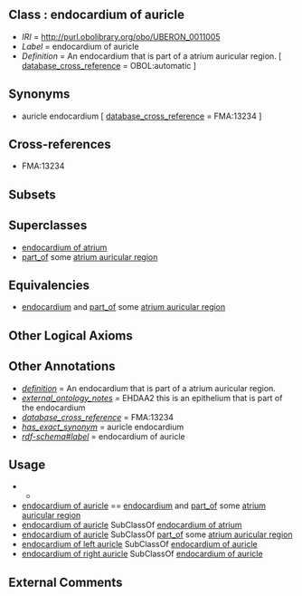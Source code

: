 
## Class : endocardium of auricle

 * *IRI* = http://purl.obolibrary.org/obo/UBERON_0011005
 * *Label* = endocardium of auricle
 * *Definition* = An endocardium that is part of a atrium auricular region. [ [database_cross_reference](../../ef/oboInOwl#hasDbXref.md) = OBOL:automatic ]

## Synonyms

 * auricle endocardium [ [database_cross_reference](../../ef/oboInOwl#hasDbXref.md) = FMA:13234 ]

## Cross-references

 * FMA:13234

## Subsets


## Superclasses

 * [endocardium of atrium](../../UBERON/66/UBERON_0002166.md)
 * [part_of](../../BFO/50/BFO_0000050.md) some [atrium auricular region](../../UBERON/18/UBERON_0006618.md)

## Equivalencies

 * [endocardium](../../UBERON/65/UBERON_0002165.md) and [part_of](../../BFO/50/BFO_0000050.md) some [atrium auricular region](../../UBERON/18/UBERON_0006618.md)

## Other Logical Axioms


## Other Annotations

 * *[definition](../../IAO/15/IAO_0000115.md)* = An endocardium that is part of a atrium auricular region.
 * *[external_ontology_notes](../../UBPROP/12/UBPROP_0000012.md)* = EHDAA2 this is an epithelium that is part of the endocardium
 * *[database_cross_reference](../../ef/oboInOwl#hasDbXref.md)* = FMA:13234
 * *[has_exact_synonym](../../ym/oboInOwl#hasExactSynonym.md)* = auricle endocardium
 * *[rdf-schema#label](../../el/rdf-schema#label.md)* = endocardium of auricle

## Usage

 * -
 * [endocardium of auricle](../../UBERON/05/UBERON_0011005.md) == [endocardium](../../UBERON/65/UBERON_0002165.md) and [part_of](../../BFO/50/BFO_0000050.md) some [atrium auricular region](../../UBERON/18/UBERON_0006618.md)
 * [endocardium of auricle](../../UBERON/05/UBERON_0011005.md) SubClassOf [endocardium of atrium](../../UBERON/66/UBERON_0002166.md)
 * [endocardium of auricle](../../UBERON/05/UBERON_0011005.md) SubClassOf [part_of](../../BFO/50/BFO_0000050.md) some [atrium auricular region](../../UBERON/18/UBERON_0006618.md)
 * [endocardium of left auricle](../../UBERON/06/UBERON_0011006.md) SubClassOf [endocardium of auricle](../../UBERON/05/UBERON_0011005.md)
 * [endocardium of right auricle](../../UBERON/07/UBERON_0011007.md) SubClassOf [endocardium of auricle](../../UBERON/05/UBERON_0011005.md)

## External Comments

